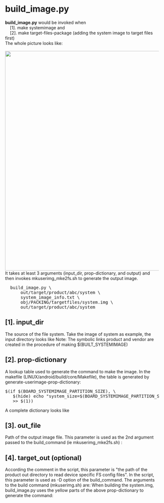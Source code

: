 # build_image.py
<b>build_image.py</b> would be invoked when <br>
&nbsp; &nbsp; [1]. make systemimage and <br>
&nbsp; &nbsp; [2]. make target-files-package (adding the system image to target files first)<br>
The whole picture looks like: <br>
&nbsp; &nbsp; <img src="https://github.com/YuwenLee/Android_P/blob/master/makefile_add-img-to-target-files.png" width=720/> <br>
It takes at least 3 arguments (input_dir, prop-dictionary, and output) and then invokes mkuserimg_mke2fs.sh to generate the output image.
<pre>
  build_image.py \
      out/target/product/abc/system \
      system_image_info.txt \
      obj/PACKING/targetfiles/system.img \
      out/target/product/abc/system
</pre>
## [1]. input_dir
The source of the file system. Take the image of system as example, the input directory looks like
Note:
The symbolic links product and vendor are created in the procedure of making $(BUILT_SYSTEMIMAGE)
## [2]. prop-dictionary
A lookup table used to generate the command to make the image. In the makefile (LINUX/android/build/core/Makefile), the table is generated by generate-userimage-prop-dictionary:
<pre>
$(if $(BOARD_SYSTEMIMAGE_PARTITION_SIZE), \
   $(hide) echo "system_size=$(BOARD_SYSTEMIMAGE_PARTITION_SIZE)" \
   >> $(1))
</pre>
A complete dictionary looks like
## [3]. out_file
Path of the output image file. This parameter is used as the 2nd argument passed to the build_command (ie mkuserimg_mke2fs.sh) :
## [4]. target_out (optional)
According the comment in the script, this parameter is "the path of the product out directory to read device specific FS config files".
In the script, this parameter is used as -D option of the build_command. The arguments to the build command (mkuserimg.sh) are:
When building the system.img, build_image.py uses the yellow parts of the above prop-dictionary to generate the command:

